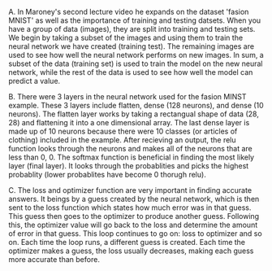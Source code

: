 A. In Maroney's second lecture video he expands on the dataset 'fasion MNIST' as well as the importance of training and testing datsets. When you have a group of data (images), they are split into training and testing sets. We begin by taking a subset of the images and using them to train the neural network we have created (training test). The remaining images are used to see how well the neural network performs on new images. In sum, a subset of the data (training set) is used to train the model on the new neural network, while the rest of the data is used to see how well the model can predict a value. 

B. There were 3 layers in the neural network used for the fasion MINST example. These 3 layers include flatten, dense (128 neurons), and dense (10 neurons). The flatten layer works by taking a rectangual shape of data (28, 28) and flattening it into a one dimensional array. The last dense layer is made up of 10 neurons because there were 10 classes (or articles of clothing) included in the example. After recieving an output, the relu function looks through the neurons and makes all of the neurons that are less than 0, 0. The softmax function is beneficial in finding the most likely layer (final layer). It looks through the probablities and picks the highest probablity (lower probablites have become 0 thorugh relu). 

C. The loss and optimizer function are very important in finding accurate answers. It beings by a guess created by the neural network, which is then sent to the loss function which states how much error was in that guess. This guess then goes to the optimizer to produce another guess. Following this, the optimizer value will go back to the loss and determine the amount of error in that guess. This loop continues to go on: loss to optimizer and so on. Each time the loop runs, a different guess is created. Each time the optimizer makes a guess, the loss usually decreases, making each guess more accurate than before. 

